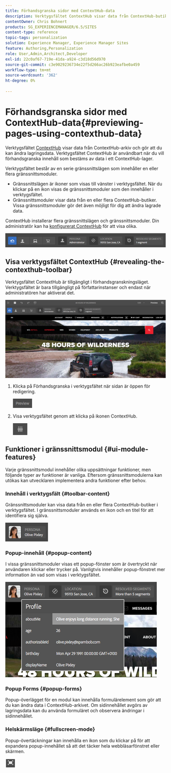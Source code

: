 ```yaml
---
title: Förhandsgranska sidor med ContextHub-data
description: Verktygsfältet ContextHub visar data från ContextHub-butiker och gör att du kan ändra lagringsdata. Det är användbart för förhandsgranskning av innehåll
contentOwner: Chris Bohnert
products: SG_EXPERIENCEMANAGER/6.5/SITES
content-type: reference
topic-tags: personalization
solution: Experience Manager, Experience Manager Sites
feature: Authoring,Personalization
role: User,Admin,Architect,Developer
exl-id: 22c0af67-719e-41da-a924-c3d18d56d970
source-git-commit: c3e9029236734e22f5d266ac26b923eafbe0a459
workflow-type: tm+mt
source-wordcount: '362'
ht-degree: 0%

---
```


# Förhandsgranska sidor med ContextHub-data{#previewing-pages-using-contexthub-data}

Verktygsfältet [ContextHub](/help/sites-developing/contexthub.md) visar data från ContextHub-arkiv och gör att du kan ändra lagringsdata. Verktygsfältet ContextHub är användbart när du vill förhandsgranska innehåll som bestäms av data i ett ContextHub-lager.

Verktygsfältet består av en serie gränssnittslägen som innehåller en eller flera gränssnittsmoduler.

* Gränssnittslägen är ikoner som visas till vänster i verktygsfältet. När du klickar på en ikon visas de gränssnittsmoduler som den innehåller i verktygsfältet.
* Gränssnittsmoduler visar data från en eller flera ContextHub-butiker. Vissa gränssnittsmoduler gör det även möjligt för dig att ändra lagrade data.

ContextHub installerar flera gränssnittslägen och gränssnittsmoduler. Din administratör kan ha [konfigurerat ContextHub](/help/sites-developing/ch-configuring.md) för att visa olika.

![screen_shot_2018-03-23at093446](assets/screen_shot_2018-03-23at093446.png)

## Visa verktygsfältet ContextHub {#revealing-the-contexthub-toolbar}

Verktygsfältet ContextHub är tillgängligt i förhandsgranskningsläget. Verktygsfältet är bara tillgängligt på författarinstanser och endast när administratören har aktiverat det.

![screen_shot_2018-03-23at093730](assets/screen_shot_2018-03-23at093730.png)

1. Klicka på Förhandsgranska i verktygsfältet när sidan är öppen för redigering.

   ![chlimage_1-219](assets/chlimage_1-219.png)

1. Visa verktygsfältet genom att klicka på ikonen ContextHub.

   ![Kontextnav](do-not-localize/screen_shot_2018-03-23at093621.png)

## Funktioner i gränssnittsmodul {#ui-module-features}

Varje gränssnittsmodul innehåller olika uppsättningar funktioner, men följande typer av funktioner är vanliga. Eftersom gränssnittsmodulerna kan utökas kan utvecklaren implementera andra funktioner efter behov.

### Innehåll i verktygsfält {#toolbar-content}

Gränssnittsmoduler kan visa data från en eller flera ContextHub-butiker i verktygsfältet. I gränssnittsmoduler används en ikon och en titel för att identifiera sig själva.

![screen_shot_2018-03-23at093936](assets/screen_shot_2018-03-23at093936.png)

### Popup-innehåll {#popup-content}

I vissa gränssnittsmoduler visas ett popup-fönster som är övertryckt när användaren klickar eller trycker på. Vanligtvis innehåller popup-fönstret mer information än vad som visas i verktygsfältet.

![screen_shot_2018-03-23at094003](assets/screen_shot_2018-03-23at094003.png)

### Popup Forms {#popup-forms}

Popup-överlägget för en modul kan innehålla formulärelement som gör att du kan ändra data i ContextHub-arkivet. Om sidinnehållet avgörs av lagringsdata kan du använda formuläret och observera ändringar i sidinnehållet.

### Helskärmsläge {#fullscreen-mode}

Popup-övertäckningar kan innehålla en ikon som du klickar på för att expandera popup-innehållet så att det täcker hela webbläsarfönstret eller skärmen.

![Helskärm](do-not-localize/chlimage_1-18.png)
